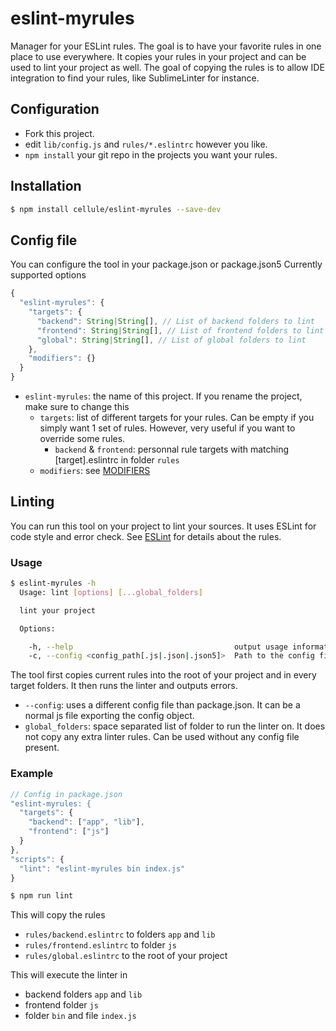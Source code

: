 # eslint-myrules
Manager for your ESLint rules. The goal is to have your favorite rules in one place to use everywhere.
It copies your rules in your project and can be used to lint your project as well.
The goal of copying the rules is to allow IDE integration to find your rules, like SublimeLinter for instance.

## Configuration
- Fork this project.
- edit `lib/config.js` and `rules/*.eslintrc` however you like.
- `npm install` your git repo in the projects you want your rules.

## Installation

```bash
$ npm install cellule/eslint-myrules --save-dev
```

## Config file
You can configure the tool in your package.json or package.json5
Currently supported options

```js
{
  "eslint-myrules": {
    "targets": {
      "backend": String|String[], // List of backend folders to lint
      "frontend": String|String[], // List of frontend folders to lint
      "global": String|String[], // List of global folders to lint
    },
    "modifiers": {}
  }
}
```
- `eslint-myrules`: the name of this project. If you rename the project, make sure to change this
  - `targets`: list of different targets for your rules. Can be empty if you simply want 1 set of rules. However, very useful if you want to override some rules.
    - `backend` & `frontend`: personnal rule targets with matching [target].eslintrc in folder `rules`
  - `modifiers`: see [MODIFIERS](lib/modifiers/MODIFIERS.md)

## Linting
You can run this tool on your project to lint your sources. It uses ESLint for code style and error check. See [ESLint](http://eslint.org/docs/rules/) for details about the rules.
### Usage
```bash
$ eslint-myrules -h
  Usage: lint [options] [...global_folders]

  lint your project

  Options:

    -h, --help                                    output usage information
    -c, --config <config_path[.js|.json|.json5]>  Path to the config file
```
The tool first copies current rules into the root of your project and in every target folders.
It then runs the linter and outputs errors.

- `--config`: uses a different config file than package.json. It can be a normal js file exporting the config object.
- `global_folders`: space separated list of folder to run the linter on. It does not copy any extra linter rules. Can be used without any config file present.

### Example

```js
// Config in package.json
"eslint-myrules: {
  "targets": {
    "backend": ["app", "lib"],
    "frontend": ["js"]
  }
},
"scripts": {
  "lint": "eslint-myrules bin index.js"
}
```
```bash
$ npm run lint
```
This will copy the rules
- `rules/backend.eslintrc` to folders `app` and `lib`
- `rules/frontend.eslintrc` to folder `js`
- `rules/global.eslintrc` to the root of your project

This will execute the linter in
- backend folders `app` and `lib`
- frontend folder `js`
- folder `bin` and file `index.js`


